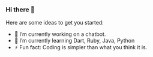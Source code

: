 ### Hi there 👋
<!-- ![stats](https://github-readme-stats.vercel.app/api?username=purpshell&show_icons=true&hide_title=true&count_private=true&theme=radical)
![most-langs](https://github-readme-stats.vercel.app/api/top-langs/?username=purpshell&hide=javascript,html&theme=radical&layout=compact) 
-->

Here are some ideas to get you started:

- 🔭 I’m currently working on a chatbot.
- 🌱 I’m currently learning Dart, Ruby, Java, Python
- ⚡ Fun fact: Coding is simpler than what you think it is. 


